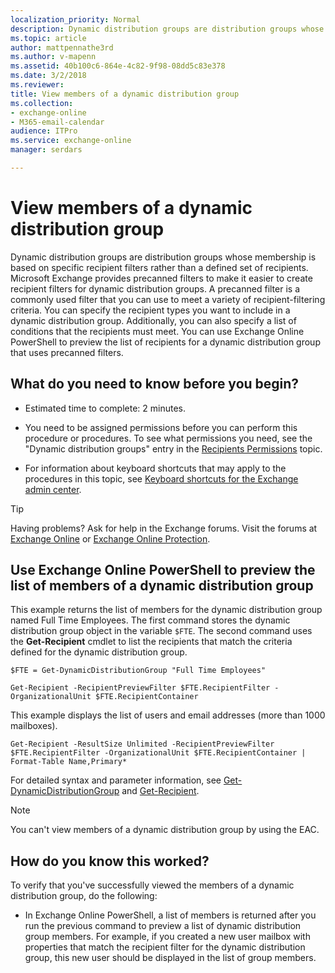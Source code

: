 ```yaml
---
localization_priority: Normal
description: Dynamic distribution groups are distribution groups whose membership is based on specific recipient filters rather than a defined set of recipients. Microsoft Exchange provides precanned filters to make it easier to create recipient filters for dynamic distribution groups. A precanned filter is a commonly used filter that you can use to meet a variety of recipient-filtering criteria. You can specify the recipient types you want to include in a dynamic distribution group. Additionally, you can also specify a list of conditions that the recipients must meet. You can use Exchange Online PowerShell to preview the list of recipients for a dynamic distribution group that uses precanned filters.
ms.topic: article
author: mattpennathe3rd
ms.author: v-mapenn
ms.assetid: 40b100c6-864e-4c82-9f98-08dd5c83e378
ms.date: 3/2/2018
ms.reviewer: 
title: View members of a dynamic distribution group
ms.collection: 
- exchange-online
- M365-email-calendar
audience: ITPro
ms.service: exchange-online
manager: serdars

---
```


# View members of a dynamic distribution group

Dynamic distribution groups are distribution groups whose membership is based on specific recipient filters rather than a defined set of recipients. Microsoft Exchange provides precanned filters to make it easier to create recipient filters for dynamic distribution groups. A precanned filter is a commonly used filter that you can use to meet a variety of recipient-filtering criteria. You can specify the recipient types you want to include in a dynamic distribution group. Additionally, you can also specify a list of conditions that the recipients must meet. You can use Exchange Online PowerShell to preview the list of recipients for a dynamic distribution group that uses precanned filters.

## What do you need to know before you begin?

- Estimated time to complete: 2 minutes.

- You need to be assigned permissions before you can perform this procedure or procedures. To see what permissions you need, see the "Dynamic distribution groups" entry in the [Recipients Permissions](https://technet.microsoft.com/library/5b690bcb-c6df-4511-90e1-08ca91f43b37.aspx) topic.

- For information about keyboard shortcuts that may apply to the procedures in this topic, see [Keyboard shortcuts for the Exchange admin center](../../accessibility/keyboard-shortcuts-in-admin-center.md).

> [!TIP]
> Having problems? Ask for help in the Exchange forums. Visit the forums at [Exchange Online](https://go.microsoft.com/fwlink/p/?linkId=267542) or [Exchange Online Protection](https://go.microsoft.com/fwlink/p/?linkId=285351).

## Use Exchange Online PowerShell to preview the list of members of a dynamic distribution group
<a name="Shell"> </a>

This example returns the list of members for the dynamic distribution group named Full Time Employees. The first command stores the dynamic distribution group object in the variable `$FTE`. The second command uses the **Get-Recipient** cmdlet to list the recipients that match the criteria defined for the dynamic distribution group.

```
$FTE = Get-DynamicDistributionGroup "Full Time Employees"
```

```
Get-Recipient -RecipientPreviewFilter $FTE.RecipientFilter -OrganizationalUnit $FTE.RecipientContainer
```

This example displays the list of users and email addresses (more than 1000 mailboxes).

```
Get-Recipient -ResultSize Unlimited -RecipientPreviewFilter $FTE.RecipientFilter -OrganizationalUnit $FTE.RecipientContainer | Format-Table Name,Primary*
```
For detailed syntax and parameter information, see [Get-DynamicDistributionGroup](https://technet.microsoft.com/library/d97ee738-dfa1-464b-855a-4242e8065473.aspx) and [Get-Recipient](https://technet.microsoft.com/library/2ce6250f-0ad3-4b29-870c-e1d6e1e154bc.aspx).

> [!NOTE]
> You can't view members of a dynamic distribution group by using the EAC.

## How do you know this worked?

To verify that you've successfully viewed the members of a dynamic distribution group, do the following:

- In Exchange Online PowerShell, a list of members is returned after you run the previous command to preview a list of dynamic distribution group members. For example, if you created a new user mailbox with properties that match the recipient filter for the dynamic distribution group, this new user should be displayed in the list of group members.
